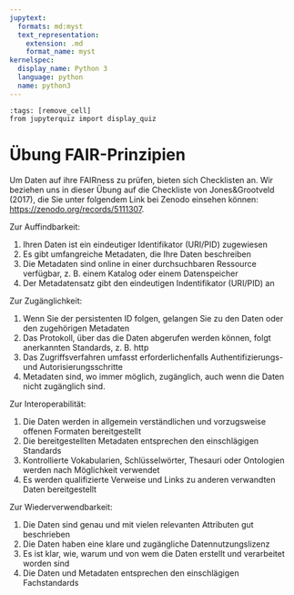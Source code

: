 ```yaml
---
jupytext:
  formats: md:myst
  text_representation:
    extension: .md
    format_name: myst
kernelspec:
  display_name: Python 3
  language: python
  name: python3
---
```

```{code-cell} ipython3
:tags: [remove_cell]
from jupyterquiz import display_quiz
```
# Übung FAIR-Prinzipien

Um Daten auf ihre FAIRness zu prüfen, bieten sich Checklisten an. Wir beziehen uns in dieser Übung auf die Checkliste von Jones&Grootveld (2017), die Sie unter folgendem Link bei Zenodo einsehen können: https://zenodo.org/records/5111307.

Zur Auffindbarkeit:
1. Ihren Daten ist ein eindeutiger Identifikator (URI/PID) zugewiesen
2. Es gibt umfangreiche Metadaten, die Ihre Daten beschreiben
3. Die Metadaten sind online in einer durchsuchbaren Ressource verfügbar, z. B. einem Katalog oder einem Datenspeicher
4. Der Metadatensatz gibt den eindeutigen Indentifikator (URI/PID) an

Zur Zugänglichkeit:
1. Wenn Sie der persistenten ID folgen, gelangen Sie zu den Daten oder den zugehörigen Metadaten
2. Das Protokoll, über das die Daten abgerufen werden können, folgt anerkannten Standards, z. B. http
3. Das Zugriffsverfahren umfasst erforderlichenfalls Authentifizierungs- und Autorisierungsschritte
4. Metadaten sind, wo immer möglich, zugänglich, auch wenn die Daten nicht zugänglich sind.

Zur Interoperabilität:
1. Die Daten werden in allgemein verständlichen und vorzugsweise offenen Formaten bereitgestellt
2. Die bereitgestellten Metadaten entsprechen den einschlägigen Standards
3. Kontrollierte Vokabularien, Schlüsselwörter, Thesauri oder Ontologien werden nach Möglichkeit verwendet
4. Es werden qualifizierte Verweise und Links zu anderen verwandten Daten bereitgestellt

Zur Wiederverwendbarkeit:
1. Die Daten sind genau und mit vielen relevanten Attributen gut beschrieben
2. Die Daten haben eine klare und zugängliche Datennutzungslizenz
3. Es ist klar, wie, warum und von wem die Daten erstellt und verarbeitet worden sind
4. Die Daten und Metadaten entsprechen den einschlägigen Fachstandards
